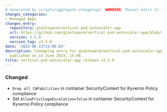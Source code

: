```yaml
---
# Generated by scripts/aggregate-changelogs. WARNING: Manual edits to this files will be overwritten.
changes_categories:
- Managed Apps
changes_entry:
  repository: giantswarm/vertical-pod-autoscaler-app
  url: https://github.com/giantswarm/vertical-pod-autoscaler-app/blob/master/CHANGELOG.md#350---2023-06-13
  version: 3.5.0
  version_tag: v3.5.0
date: '2023-06-13T15:06:03'
description: Changelog entry for giantswarm/vertical-pod-autoscaler-app version 3.5.0,
  published on 13 June 2023, 15:06.
title: vertical-pod-autoscaler-app release v3.5.0
---
```


### Changed
- `Drop all CAPabilities` in container SecurityContext for Kyverno Policy compliance
- Set `AllowPrivilegeEscalation=false` in container SecurityContext for Kyverno Policy compliance
